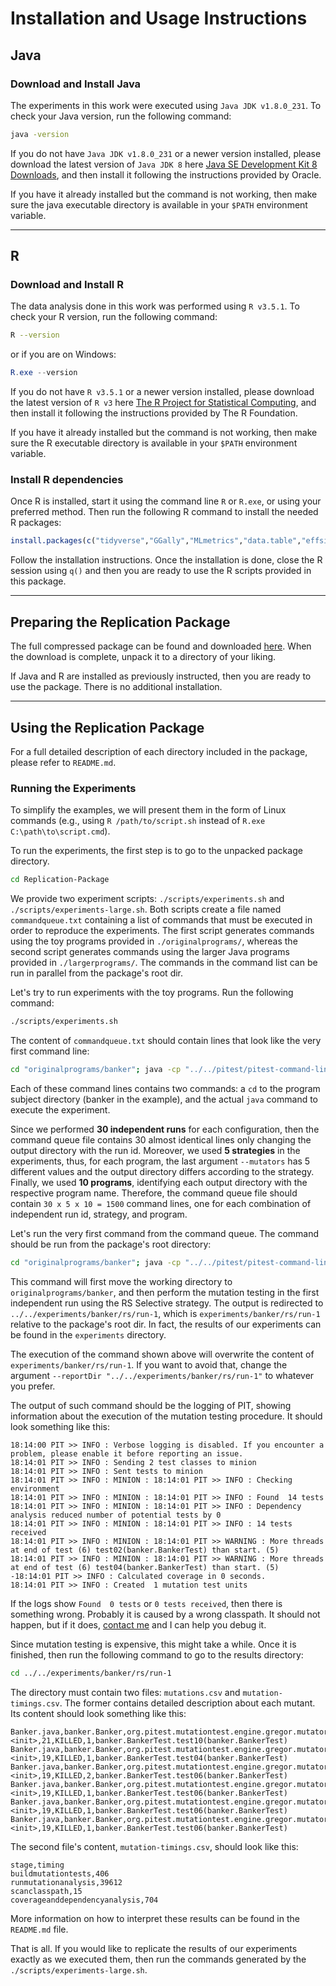 # Installation and Usage Instructions

## Java

### Download and Install Java

The experiments in this work were executed using `Java JDK v1.8.0_231`. To check your Java version, run the following command:

```bash
java -version
```

If you do not have `Java JDK v1.8.0_231` or a newer version installed, please download the latest version of `Java JDK 8` here [Java SE Development Kit 8 Downloads](https://www.oracle.com/java/technologies/javase/javase-jdk8-downloads.html), and then install it following the instructions provided by Oracle.

If you have it already installed but the command is not working, then make sure the java executable directory is available in your `$PATH` environment variable.

---

## R

### Download and Install R

The data analysis done in this work was performed using `R v3.5.1`. To check your R version, run the following command:

```bash
R --version
```

or if you are on Windows:

```powershell
R.exe --version
```

If you do not have `R v3.5.1` or a newer version installed, please download the latest version of `R v3` here [The R Project for Statistical Computing](https://www.r-project.org/), and then install it following the instructions provided by The R Foundation.

If you have it already installed but the command is not working, then make sure the R executable directory is available in your `$PATH` environment variable.

### Install R dependencies

Once R is installed, start it using the command line `R` or `R.exe`, or using your preferred method. Then run the following R command to install the needed R packages:

```R
install.packages(c("tidyverse","GGally","MLmetrics","data.table","effsize","pgirmess","hms","lubridate","ggrepel"))
```

Follow the installation instructions. Once the installation is done, close the R session using `q()` and then you are ready to use the R scripts provided in this package.

---

## Preparing the Replication Package

The full compressed package can be found and downloaded [here](https://doi.org/10.5522/04/11927208). When the download is complete, unpack it to a directory of your liking.

If Java and R are installed as previously instructed, then you are ready to use the package. There is no additional installation.

---

## Using the Replication Package

For a full detailed description of each directory included in the package, please refer to `README.md`.

### Running the Experiments

To simplify the examples, we will present them in the form of Linux commands (e.g., using `R /path/to/script.sh` instead of `R.exe C:\path\to\script.cmd`).

To run the experiments, the first step is to go to the unpacked package directory.

```bash
cd Replication-Package
```

We provide two experiment scripts: `./scripts/experiments.sh` and `./scripts/experiments-large.sh`. Both scripts create a file named `commandqueue.txt` containing a list of commands that must be executed in order to reproduce the experiments. The first script generates commands using the toy programs provided in `./originalprograms/`, whereas the second script generates commands using the larger Java programs provided in `./largerprograms/`. The commands in the command list can be run in parallel from the package's root dir.

Let's try to run experiments with the toy programs. Run the following command:

```bash
./scripts/experiments.sh
```

The content of `commandqueue.txt` should contain lines that look like the very first command line:

```bash
cd "originalprograms/banker"; java -cp "../../pitest/pitest-command-line/target/pitest-command-line-1.4.12-SNAPSHOT.jar;../../pitest/pitest/target/pitest-1.4.12-SNAPSHOT.jar;../../pitest/pitest-entry/target/pitest-entry-1.4.12-SNAPSHOT.jar;../../junit/junit-4.12.jar;../../junit/hamcrest-core-1.3.jar;" org.pitest.mutationtest.commandline.MutationCoverageReport --reportDir "../../experiments/banker/rs/run-1" --targetClasses "banker.*" --sourceDirs "./src/main/java" --classPath "./target/classes,./target/test-classes" --timestampedReports "false" --outputFormats "CSV,CSVTimings" --exportLineCoverage "false" --fullMutationMatrix "false" --mutators "RS_SELECTIVE"
```

Each of these command lines contains two commands: a `cd` to the program subject directory (banker in the example), and the actual `java` command to execute the experiment.

Since we performed **30 independent runs** for each configuration, then the command queue file contains 30 almost identical lines only changing the output directory with the run id. Moreover, we used **5 strategies** in the experiments, thus, for each program, the last argument `--mutators` has 5 different values and the output directory differs according to the strategy. Finally, we used **10 programs**, identifying each output directory with the respective program name. Therefore, the command queue file should contain `30 x 5 x 10 = 1500` command lines, one for each combination of independent run id, strategy, and program.

Let's run the very first command from the command queue. The command should be run from the package's root directory:

```bash
cd "originalprograms/banker"; java -cp "../../pitest/pitest-command-line/target/pitest-command-line-1.4.12-SNAPSHOT.jar;../../pitest/pitest/target/pitest-1.4.12-SNAPSHOT.jar;../../pitest/pitest-entry/target/pitest-entry-1.4.12-SNAPSHOT.jar;../../junit/junit-4.12.jar;../../junit/hamcrest-core-1.3.jar;" org.pitest.mutationtest.commandline.MutationCoverageReport --reportDir "../../experiments/banker/rs/run-1" --targetClasses "banker.*" --sourceDirs "./src/main/java" --classPath "./target/classes,./target/test-classes" --timestampedReports "false" --outputFormats "CSV,CSVTimings" --exportLineCoverage "false" --fullMutationMatrix "false" --mutators "RS_SELECTIVE"
```

This command will first move the working directory to `originalprograms/banker`, and then perform the mutation testing in the first independent run using the RS Selective strategy. The output is redirected to `../../experiments/banker/rs/run-1`, which is `experiments/banker/rs/run-1` relative to the package's root dir. In fact, the results of our experiments can be found in the `experiments` directory. 

The execution of the command shown above will overwrite the content of `experiments/banker/rs/run-1`. If you want to avoid that, change the argument `--reportDir "../../experiments/banker/rs/run-1"` to whatever you prefer.

The output of such command should be the logging of PIT, showing information about the execution of the mutation testing procedure. It should look something like this:

```log
18:14:00 PIT >> INFO : Verbose logging is disabled. If you encounter a problem, please enable it before reporting an issue.
18:14:01 PIT >> INFO : Sending 2 test classes to minion
18:14:01 PIT >> INFO : Sent tests to minion
18:14:01 PIT >> INFO : MINION : 18:14:01 PIT >> INFO : Checking environment
18:14:01 PIT >> INFO : MINION : 18:14:01 PIT >> INFO : Found  14 tests
18:14:01 PIT >> INFO : MINION : 18:14:01 PIT >> INFO : Dependency analysis reduced number of potential tests by 0
18:14:01 PIT >> INFO : MINION : 18:14:01 PIT >> INFO : 14 tests received
18:14:01 PIT >> INFO : MINION : 18:14:01 PIT >> WARNING : More threads at end of test (6) test02(banker.BankerTest) than start. (5)
18:14:01 PIT >> INFO : MINION : 18:14:01 PIT >> WARNING : More threads at end of test (6) test04(banker.BankerTest) than start. (5)
-18:14:01 PIT >> INFO : Calculated coverage in 0 seconds.
18:14:01 PIT >> INFO : Created  1 mutation test units
```

If the logs show `Found  0 tests` or `0 tests received`, then there is something wrong. Probably it is caused by a wrong classpath. It should not happen, but if it does, [contact me](g.guizzo@ucl.ac.uk) and I can help you debug it.

Since mutation testing is expensive, this might take a while. Once it is finished, then run the following command to go to the results directory:

```bash
cd ../../experiments/banker/rs/run-1
```

The directory must contain two files: `mutations.csv` and `mutation-timings.csv`. The former contains detailed description about each mutant. Its content should look something like this:

```csv
Banker.java,banker.Banker,org.pitest.mutationtest.engine.gregor.mutators.ConstructorCallMutator,<init>,21,KILLED,1,banker.BankerTest.test10(banker.BankerTest)
Banker.java,banker.Banker,org.pitest.mutationtest.engine.gregor.mutators.InlineConstantMutator,<init>,19,KILLED,1,banker.BankerTest.test04(banker.BankerTest)
Banker.java,banker.Banker,org.pitest.mutationtest.engine.gregor.mutators.InlineConstantMutator,<init>,19,KILLED,2,banker.BankerTest.test06(banker.BankerTest)
Banker.java,banker.Banker,org.pitest.mutationtest.engine.gregor.mutators.InlineConstantMutator,<init>,19,KILLED,1,banker.BankerTest.test06(banker.BankerTest)
Banker.java,banker.Banker,org.pitest.mutationtest.engine.gregor.mutators.InlineConstantMutator,<init>,19,KILLED,1,banker.BankerTest.test06(banker.BankerTest)
Banker.java,banker.Banker,org.pitest.mutationtest.engine.gregor.mutators.InlineConstantMutator,<init>,19,KILLED,1,banker.BankerTest.test06(banker.BankerTest)
```

The second file's content, `mutation-timings.csv`, should look like this:

```csv
stage,timing
buildmutationtests,406
runmutationanalysis,39612
scanclasspath,15
coverageanddependencyanalysis,704
```

More information on how to interpret these results can be found in the `README.md` file.

That is all. If you would like to replicate the results of our experiments exactly as we executed them, then run the commands generated by the `./scripts/experiments-large.sh`.